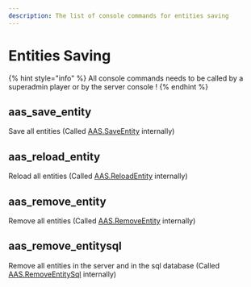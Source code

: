 ```yaml
---
description: The list of console commands for entities saving
---
```


# Entities Saving

{% hint style="info" %}
All console commands needs to be called by a superadmin player or by the server console !
{% endhint %}

## aas_save_entity

Save all entities (Called [AAS.SaveEntity](../server-functions/entities-saving.md) internally)

## aas_reload_entity

Reload all entities (Called [AAS.ReloadEntity](../server-functions/entities-saving.md) internally)

## aas_remove_entity

Remove all entities (Called [AAS.RemoveEntity](../server-functions/entities-saving.md) internally)

## aas_remove_entitysql

Remove all entities in the server and in the sql database (Called [AAS.RemoveEntitySql](../server-functions/entities-saving.md) internally)
